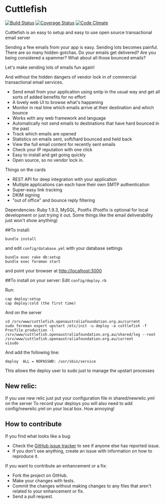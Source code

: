 # Cuttlefish

[![Build Status](https://travis-ci.org/mlandauer/cuttlefish.png?branch=master)](https://travis-ci.org/mlandauer/cuttlefish) [![Coverage Status](https://coveralls.io/repos/mlandauer/cuttlefish/badge.png?branch=master)](https://coveralls.io/r/mlandauer/cuttlefish) [![Code Climate](https://codeclimate.com/github/mlandauer/cuttlefish.png)](https://codeclimate.com/github/mlandauer/cuttlefish)

Cuttlefish is an easy to setup and easy to use open source transactional email server

Sending a few emails from your app is easy. Sending lots becomes painful. There are so many hidden gotchas. Do your emails get delivered? Are you being considered a spammer? What about all those bounced emails?

Let's make sending lots of emails fun again!

And without the hidden dangers of vendor lock in of commercial transactional email services.

* Send email from your application using smtp in the usual way and get all sorts of added benefits for no effort
* A lovely web UI to browse what's happening
* Monitor in real time which emails arrive at their destination and which bounce
* Works with any web framework and language
* Automatically not send emails to destinations that have hard bounced in the past
* Track which emails are opened
* Statistics on emails sent, soft/hard bounced and held back
* View the full email content for recently sent emails
* Check your IP reputation with one click
* Easy to install and get going quickly
* Open source, so no vendor lock in.

Things on the cards

* REST API for deep integration with your application
* Multiple applications can each have their own SMTP authentication
* Super-easy link tracking
* DKIM signing
* "out of office" and bounce reply filtering

Dependencies: Ruby 1.9.3, MySQL, Postfix
(Postfix is optional for local development or just trying it out. Some things like the email deliverability just won't show anything)

##To install:
```
bundle install
```
and edit `config/database.yml` with your database settings

```
bundle exec rake db:setup
bundle exec foreman start
```

and point your browser at [http://localhost:3000](http://localhost:3000)

##To install on your server:
Edit `config/deploy.rb`

Run:
```
cap deploy:setup
cap deploy:cold (the first time)
```

And on the server
```
cd /srv/www/cuttlefish.openaustraliafoundation.org.au/current
sudo foreman export upstart /etc/init -u deploy -a cuttlefish -f Procfile.production -l /srv/www/cuttlefish.openaustraliafoundation.org.au/shared/log --root /srv/www/cuttlefish.openaustraliafoundation.org.au/current
visudo
```

And add the following line:
```
deploy  ALL = NOPASSWD: /usr/sbin/service
```
This allows the deploy user to sudo just to manage the upstart processes

## New relic:
If you use new relic just put your configuration file in shared/newrelic.yml on the server
To record your deploys you will also need to add config/newrelic.yml on your local box. How annoying!

## How to contribute

If you find what looks like a bug:

* Check the [GitHub issue tracker](http://github.com/mlandauer/cuttlefish/issues/)
  to see if anyone else has reported issue.
* If you don't see anything, create an issue with information on how to reproduce it.

If you want to contribute an enhancement or a fix:

* Fork the project on GitHub.
* Make your changes with tests.
* Commit the changes without making changes to any files that aren't related to your enhancement or fix.
* Send a pull request.
